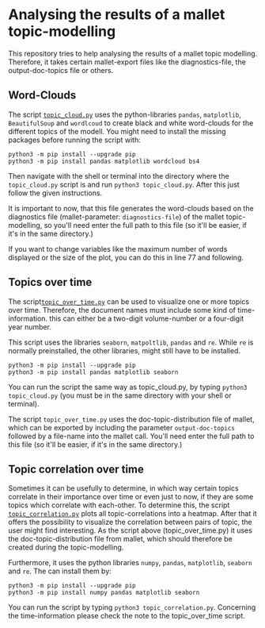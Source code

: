 # Analysing the results of a mallet topic-modelling

This repository tries to help analysing the results of a mallet topic modelling. Therefore, it takes certain
mallet-export files like the diagnostics-file, the output-doc-topics file or others.

## Word-Clouds

The script [`topic_cloud.py`](topic_cloud.py) uses the python-libraries `pandas`, `matplotlib`, `BeautifulSoup` and
`wordlcoud` to create black and white word-clouds for the different topics of the modell. 
You might need to install the missing packages before running the script with:
```
python3 -m pip install --upgrade pip
python3 -m pip install pandas matplotlib wordcloud bs4
```
Then navigate with the shell or terminal into the directory where the `topic_cloud.py` script is and run ```python3
topic_cloud.py```. After this just follow the given instructions.

It is important to now, that this file generates the word-clouds based on the diagnostics file (mallet-parameter: 
`diagnostics-file`) of the mallet
topic-modelling, so you'll need enter the full path to this file (so it'll be easier, if it's in the same directory.)

If you want to change variables like the maximum number of words displayed or the size of the plot, you can do this in 
line 77 and following.


## Topics over time

The script[`topic_over_time.py`](topic_over_time.py) can be used to visualize one or more topics over time. Therefore,
the document names must include some kind of time-information. this can either be a two-digit volume-number or a
four-digit year number. 

This script uses the libraries `seaborn`, `matpoltlib`, `pandas` and `re`. While `re` is normally preinstalled, the
other libraries, might still have to be installed.
```
python3 -m pip install --upgrade pip
python3 -m pip install pandas matplotlib seaborn
```
You can run the script the same way as topic_cloud.py, by typing ```python3 topic_cloud.py``` (you must be in the same
directory with your shell or terminal).

The script `topic_over_time.py` uses the doc-topic-distribution file of mallet, which can be exported by including the
parameter `output-doc-topics` followed by a file-name into the mallet call. You'll need enter the full path to this file
(so it'll be easier, if it's in the same directory.)

## Topic correlation over time

Sometimes it can be usefully to determine, in which way certain topics correlate in their importance over time or even
just to now, if they are some topics which correlate with each-other. To determine this, the script
[`topic_correlation.py`](topic_correlation.py) plots all topic-correlations into a heatmap. After that it offers the
possibility to visualize the correlation between pairs of topic, the user might find interesting. 
As the script above (topic_over_time.py) it uses the doc-topic-distribution file from mallet, which should therefore be
created during the topic-modelling. 

Furthermore, it uses the python libraries `numpy`, `pandas`, `matplotlib`, `seaborn` and `re`. The can install them by:
```
python3 -m pip install --upgrade pip
python3 -m pip install numpy pandas matplotlib seaborn
```
You can run the script by typing ``` python3 topic_correlation.py ```. Concerning the time-information please check the
note to the topic_over_time script.